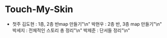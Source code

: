 # Touch-My-Skin
- 첫주
김도현 : 1층, 2층 반map 만들기"\n"
박현우 : 2층 반, 3층 map 만들기"\n"
박세지 : 전체적인 스토리 총 정리"\n"
박제준 : 단서들 정리"\n"
